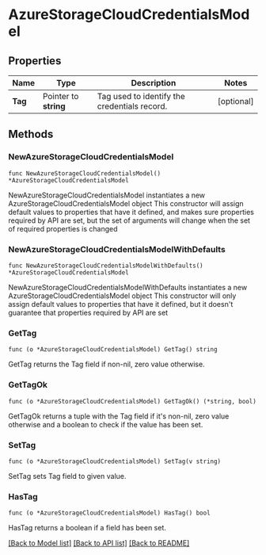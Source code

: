 # AzureStorageCloudCredentialsModel

## Properties

Name | Type | Description | Notes
------------ | ------------- | ------------- | -------------
**Tag** | Pointer to **string** | Tag used to identify the credentials record. | [optional] 

## Methods

### NewAzureStorageCloudCredentialsModel

`func NewAzureStorageCloudCredentialsModel() *AzureStorageCloudCredentialsModel`

NewAzureStorageCloudCredentialsModel instantiates a new AzureStorageCloudCredentialsModel object
This constructor will assign default values to properties that have it defined,
and makes sure properties required by API are set, but the set of arguments
will change when the set of required properties is changed

### NewAzureStorageCloudCredentialsModelWithDefaults

`func NewAzureStorageCloudCredentialsModelWithDefaults() *AzureStorageCloudCredentialsModel`

NewAzureStorageCloudCredentialsModelWithDefaults instantiates a new AzureStorageCloudCredentialsModel object
This constructor will only assign default values to properties that have it defined,
but it doesn't guarantee that properties required by API are set

### GetTag

`func (o *AzureStorageCloudCredentialsModel) GetTag() string`

GetTag returns the Tag field if non-nil, zero value otherwise.

### GetTagOk

`func (o *AzureStorageCloudCredentialsModel) GetTagOk() (*string, bool)`

GetTagOk returns a tuple with the Tag field if it's non-nil, zero value otherwise
and a boolean to check if the value has been set.

### SetTag

`func (o *AzureStorageCloudCredentialsModel) SetTag(v string)`

SetTag sets Tag field to given value.

### HasTag

`func (o *AzureStorageCloudCredentialsModel) HasTag() bool`

HasTag returns a boolean if a field has been set.


[[Back to Model list]](../README.md#documentation-for-models) [[Back to API list]](../README.md#documentation-for-api-endpoints) [[Back to README]](../README.md)


